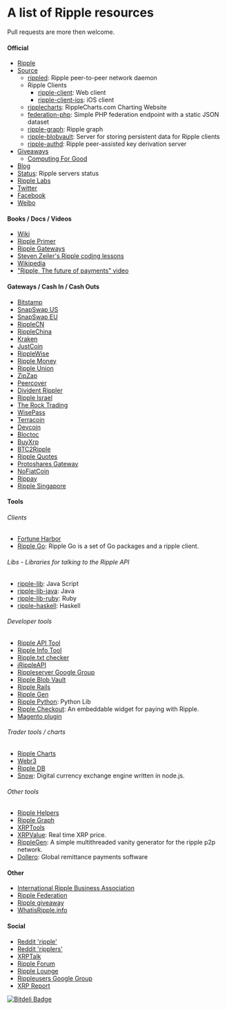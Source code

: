 # A list of Ripple resources
Pull requests are more then welcome.

#### Official
- [Ripple](https://ripple.com/)
- [Source](https://github.com/ripple/)
  - [rippled](https://github.com/ripple/rippled/): Ripple peer-to-peer network daemon
  - Ripple Clients
    - [ripple-client](https://github.com/ripple/ripple-client/): Web client
    - [ripple-client-ios](https://github.com/ripple/ripple-client-ios/): iOS client
  - [ripplecharts](https://github.com/ripple/ripplecharts/): RippleCharts.com Charting Website
  - [federation-php](https://github.com/ripple/federation-php/): Simple PHP federation endpoint with a static JSON dataset
  - [ripple-graph](https://github.com/ripple/ripple-graph): Ripple graph
  - [ripple-blobvault](https://github.com/ripple/ripple-blobvault): Server for storing persistent data for Ripple clients
  - [ripple-authd](https://github.com/ripple/ripple-authd): Ripple peer-assisted key derivation server
- [Giveaways](https://giveaway.ripple.com/)
  - [Computing For Good](https://www.computingforgood.org/)
- [Blog](https://ripple.com/blog/)
- [Status](http://status.ripple.com/): Ripple servers status
- [Ripple Labs](http://ripplelabs.com/)
- [Twitter](https://twitter.com/ripple/)
- [Facebook](https://www.facebook.com/ripplepay/)
- [Weibo](http://www.weibo.com/RippleLabs/)

#### Books / Docs / Videos
- [Wiki](https://ripple.com/wiki/Main_Page)
- [Ripple Primer](https://ripple.com/ripple_primer.pdf)
- [Ripple Gateways](https://ripple.com/ripple-gateways.pdf)
- [Steven Zeiler's Ripple coding lessons](https://www.youtube.com/user/stevenzeiler/videos?flow=grid&view=0)
- [Wikipedia](http://en.wikipedia.org/wiki/Ripple_(payment_protocol))
- ["Ripple, The future of payments" video](https://vimeo.com/73887321)

#### Gateways / Cash In / Cash Outs
- [Bitstamp](http://bitstamp.net/)
- [SnapSwap US](http://snapswap.us/)
- [SnapSwap EU](http://snapswap.eu/)
- [RippleCN](http://ripplecn.com/)
- [RippleChina](http://www.ripplechina.net/)
- [Kraken](https://www.kraken.com/)
- [JustCoin](https://justcoin.com/)
- [RippleWise](https://www.ripplewise.com/)
- [Ripple Money](https://ripplemoney.co.uk/)
- [Ripple Union](http://rippleunion.com/)
- [ZipZap](http://zipzap.com/)
- [Peercover](https://peercover.com/)
- [Divident Rippler](https://www.dividendrippler.com/)
- [Ripple Israel](http://rippleisrael.co.il/)
- [The Rock Trading](https://www.therocktrading.com/)
- [WisePass](https://wisepass.com/)
- [Terracoin](http://exchange.bitcoinreactor.com:8032/)
- [Devcoin](http://ripple.d.evco.in/)
- [Bloctoc](http://bloctoc.com/)
- [BuyXrp](http://buyxrp.net/)
- [BTC2Ripple](http://btc2ripple.com/)
- [Ripple Quotes](http://www.ripplequotes.com/)
- [Protoshares Gateway](http://www.xrpio.com/)
- [NoFiatCoin](http://www.nofiatcoin.com/)
- [Rippay](https://www.rippay.com/)
- [Ripple Singapore](https://www.ripplesingapore.com/)

#### Tools
###### Clients
- [Fortune Harbor](http://fortuneharbor.com/)
- [Ripple Go](https://bitbucket.org/dchapes/ripple/): Ripple Go is a set of Go packages and a ripple client.

###### Libs - Libraries for talking to the Ripple API
- [ripple-lib](https://github.com/ripple/ripple-lib/): Java Script
- [ripple-lib-java](https://github.com/ripple/ripple-lib-java/): Java
- [ripple-lib-ruby](https://github.com/kevinejohn/ripple-lib-rpc-ruby/): Ruby
- [ripple-haskell](https://github.com/singpolyma/ripple-haskell/): Haskell

###### Developer tools
- [Ripple API Tool](https://ripple.com/tools/api/)
- [Ripple Info Tool](https://ripple.com/tools/info/)
- [Ripple.txt checker](https://ripple.com/tools/txt/)
- [jRippleAPI](https://github.com/pmarches/jRippleAPI/)
- [Rippleserver Google Group](https://groups.google.com/forum/#!forum/ripple-server/)
- [Ripple Blob Vault](https://github.com/alexdupre/ripple-blobvault/)
- [Ripple Rails](https://github.com/singpolyma/ripple-rails/)
- [Ripple Gen](https://github.com/CodeShark/RippleGen/)
- [Ripple Python](https://github.com/miracle2k/ripple-python/): Python Lib
- [Ripple Checkout](https://github.com/emschwartz/ripple-checkout/): An embeddable widget for paying with Ripple.
- [Magento plugin](http://www.magentocommerce.com/magento-connect/ripple-json-rpc.html)

###### Trader tools / charts
- [Ripple Charts](https://ripplecharts.com/)
- [Webr3](http://xrp.webr3.org/usd-xrp)
- [Ripple DB](http://rippledb.com/)
- [Snow](https://github.com/justcoin/snow): Digital currency exchange engine written in node.js.

###### Other tools
- [Ripple Helpers](https://github.com/vhpoet/ripple-helpers/)
- [Ripple Graph](https://ripple.com/graph/)
- [XRPTools](http://xrptools.com/)
- [XRPValue](http://xrpvalue.com/): Real time XRP price.
- [RippleGen](https://github.com/CodeShark/RippleGen): A simple multithreaded vanity generator for the ripple p2p network.
- [Dollero](http://dollero.com/): Global remittance payments software

#### Other
- [International Ripple Business Association](http://www.xrpga.org/)
- [Ripple Federation](http://ripplefederation.org/)
- [Ripple giveaway](http://ripplegiveaway.com/)
- [WhatisRipple.info](http://whatisripple.info/)

#### Social
- [Reddit 'ripple'](http://www.reddit.com/r/ripple/)
- [Reddit 'ripplers'](http://www.reddit.com/r/ripplers/)
- [XRPTalk](https://xrptalk.org/)
- [Ripple Forum](http://rippleforum.org/)
- [Ripple Lounge](http://www.ripplelounge.com/)
- [Rippleusers Google Group](https://groups.google.com/forum/#!forum/rippleusers)
- [XRP Report](http://www.xrpreport.com/)


[![Bitdeli Badge](https://d2weczhvl823v0.cloudfront.net/vhpoet/ripple-resources/trend.png)](https://bitdeli.com/free "Bitdeli Badge")

